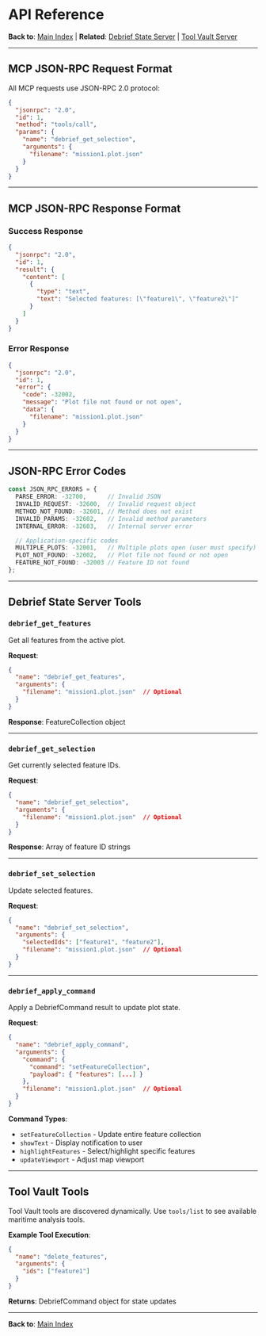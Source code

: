 # API Reference

**Back to**: [Main Index](../README.md) | **Related**: [Debrief State Server](debrief-state-server.md) | [Tool Vault Server](tool-vault-server.md)

---

## MCP JSON-RPC Request Format

All MCP requests use JSON-RPC 2.0 protocol:

```json
{
  "jsonrpc": "2.0",
  "id": 1,
  "method": "tools/call",
  "params": {
    "name": "debrief_get_selection",
    "arguments": {
      "filename": "mission1.plot.json"
    }
  }
}
```

---

## MCP JSON-RPC Response Format

### Success Response

```json
{
  "jsonrpc": "2.0",
  "id": 1,
  "result": {
    "content": [
      {
        "type": "text",
        "text": "Selected features: [\"feature1\", \"feature2\"]"
      }
    ]
  }
}
```

### Error Response

```json
{
  "jsonrpc": "2.0",
  "id": 1,
  "error": {
    "code": -32002,
    "message": "Plot file not found or not open",
    "data": {
      "filename": "mission1.plot.json"
    }
  }
}
```

---

## JSON-RPC Error Codes

```typescript
const JSON_RPC_ERRORS = {
  PARSE_ERROR: -32700,      // Invalid JSON
  INVALID_REQUEST: -32600,  // Invalid request object
  METHOD_NOT_FOUND: -32601, // Method does not exist
  INVALID_PARAMS: -32602,   // Invalid method parameters
  INTERNAL_ERROR: -32603,   // Internal server error

  // Application-specific codes
  MULTIPLE_PLOTS: -32001,   // Multiple plots open (user must specify)
  PLOT_NOT_FOUND: -32002,   // Plot file not found or not open
  FEATURE_NOT_FOUND: -32003 // Feature ID not found
};
```

---

## Debrief State Server Tools

### `debrief_get_features`

Get all features from the active plot.

**Request**:
```json
{
  "name": "debrief_get_features",
  "arguments": {
    "filename": "mission1.plot.json"  // Optional
  }
}
```

**Response**: FeatureCollection object

---

### `debrief_get_selection`

Get currently selected feature IDs.

**Request**:
```json
{
  "name": "debrief_get_selection",
  "arguments": {
    "filename": "mission1.plot.json"  // Optional
  }
}
```

**Response**: Array of feature ID strings

---

### `debrief_set_selection`

Update selected features.

**Request**:
```json
{
  "name": "debrief_set_selection",
  "arguments": {
    "selectedIds": ["feature1", "feature2"],
    "filename": "mission1.plot.json"  // Optional
  }
}
```

---

### `debrief_apply_command`

Apply a DebriefCommand result to update plot state.

**Request**:
```json
{
  "name": "debrief_apply_command",
  "arguments": {
    "command": {
      "command": "setFeatureCollection",
      "payload": { "features": [...] }
    },
    "filename": "mission1.plot.json"  // Optional
  }
}
```

**Command Types**:
- `setFeatureCollection` - Update entire feature collection
- `showText` - Display notification to user
- `highlightFeatures` - Select/highlight specific features
- `updateViewport` - Adjust map viewport

---

## Tool Vault Tools

Tool Vault tools are discovered dynamically. Use `tools/list` to see available maritime analysis tools.

**Example Tool Execution**:
```json
{
  "name": "delete_features",
  "arguments": {
    "ids": ["feature1"]
  }
}
```

**Returns**: DebriefCommand object for state updates

---

**Back to**: [Main Index](../README.md)
